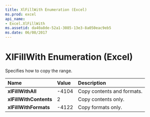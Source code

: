 ```yaml
---
title: XlFillWith Enumeration (Excel)
ms.prod: excel
api_name:
- Excel.XlFillWith
ms.assetid: da40a8de-52a1-3085-13e3-8a050eac9eb5
ms.date: 06/08/2017
---
```



# XlFillWith Enumeration (Excel)

Specifies how to copy the range.



|**Name**|**Value**|**Description**|
|:-----|:-----|:-----|
| **xlFillWithAll**|-4104|Copy contents and formats.|
| **xlFillWithContents**|2|Copy contents only.|
| **xlFillWithFormats**|-4122|Copy formats only.|

